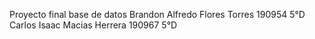 Proyecto final base de datos 
Brandon Alfredo Flores Torres 190954 5°D
Carlos Isaac Macias Herrera 190967 5°D